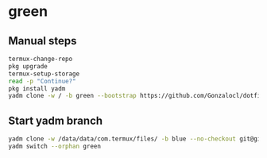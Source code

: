 # green

## Manual steps

```bash
termux-change-repo
pkg upgrade
termux-setup-storage
read -p "Continue?"
pkg install yadm
yadm clone -w / -b green --bootstrap https://github.com/Gonzalocl/dotfiles.git
```


## Start yadm branch

```bash
yadm clone -w /data/data/com.termux/files/ -b blue --no-checkout git@github.com:Gonzalocl/dotfiles.git
yadm switch --orphan green
```
